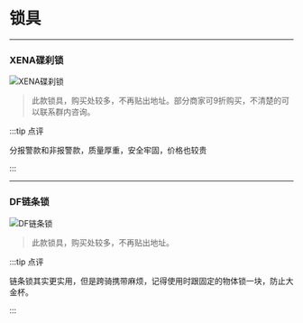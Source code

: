 # 锁具
---

### XENA碟刹锁

![XENA碟刹锁](https://ae01.alicdn.com/kf/HTB1RzkRbdzvK1RkSnfo762MwVXad.png)

> 此款锁具，购买处较多，不再贴出地址。部分商家可9折购买，不清楚的可以联系群内咨询。

:::tip 点评

分报警款和非报警款，质量厚重，安全牢固，价格也较贵

:::

---

### DF链条锁

![DF链条锁](https://ae01.alicdn.com/kf/HTB1g13Qbh2rK1RkSnhJ761kdpXav.png)

> 此款锁具，购买处较多，不再贴出地址。


:::tip 点评

链条锁其实更实用，但是跨骑携带麻烦，记得使用时跟固定的物体锁一块，防止大金杯。

:::